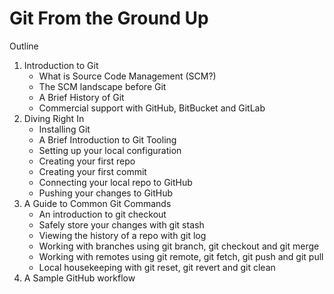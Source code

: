 # Git From the Ground Up

Outline

1. Introduction to Git
    * What is Source Code Management (SCM?)
    * The SCM landscape before Git
    * A Brief History of Git
    * Commercial support with GitHub, BitBucket and GitLab
2. Diving Right In
    * Installing Git
    * A Brief Introduction to Git Tooling
    * Setting up your local configuration
    * Creating your first repo
    * Creating your first commit
    * Connecting your local repo to GitHub
    * Pushing your changes to GitHub
3. A Guide to Common Git Commands
    * An introduction to git checkout
    * Safely store your changes with git stash
    * Viewing the history of a repo with git log
    * Working with branches using git branch, git checkout and git merge
    * Working with remotes using git remote, git fetch, git push and git pull
    * Local housekeeping with git reset, git revert and git clean
4. A Sample GitHub workflow


